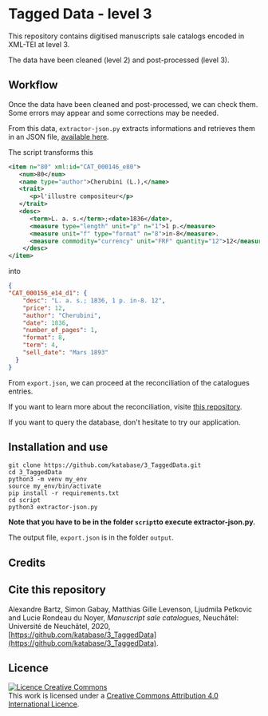 # Tagged Data - level 3

This repository contains digitised manuscripts sale catalogs encoded in XML-TEI at level 3.

The data have been cleaned (level 2) and post-processed (level 3).

## Workflow

Once the data have been cleaned and post-processed, we can check them. Some errors may appear and some corrections may be needed. 

From this data, `extractor-json.py` extracts informations and retrieves them in an JSON file, [available here](https://github.com/katabase/3_TaggedData/tree/main/output).

The script transforms this 

```xml
<item n="80" xml:id="CAT_000146_e80">
   <num>80</num>
   <name type="author">Cherubini (L.),</name>
   <trait>
      <p>l'illustre compositeur</p>
   </trait>
   <desc>
      <term>L. a. s.</term>;<date>1836</date>,
      <measure type="length" unit="p" n="1">1 p.</measure> 
      <measure unit="f" type="format" n="8">in-8</measure>.
      <measure commodity="currency" unit="FRF" quantity="12">12</measure>
    </desc>
</item>
```

into 

```json
{
"CAT_000156_e14_d1": {
    "desc": "L. a. s.; 1836, 1 p. in-8. 12",
    "price": 12,
    "author": "Cherubini",
    "date": 1836,
    "number_of_pages": 1,
    "format": 8,
    "term": 4,
    "sell_date": "Mars 1893"
  }
}
```

From `export.json`, we can proceed at the reconciliation of the catalogues entries. 

If you want to learn more about the reconciliation, visite [this repository](https://raw.github.com/katabase/reconciliation). 

If you want to query the database, don't hesitate to try our application.

## Installation and use

```shell
git clone https://github.com/katabase/3_TaggedData.git
cd 3_TaggedData
python3 -m venv my_env
source my_env/bin/activate
pip install -r requirements.txt
cd script 
python3 extractor-json.py
```
**Note that you have to be in the folder `script`to execute extractor-json.py.**

The output file, `export.json` is in the folder `output`.

## Credits


## Cite this repository
Alexandre Bartz, Simon Gabay, Matthias Gille Levenson, Ljudmila Petkovic and Lucie Rondeau du Noyer, _Manuscript sale catalogues_, Neuchâtel: Université de Neuchâtel, 2020, [https://github.com/katabase/3_TaggedData](https://github.com/katabase/3_TaggedData).

## Licence
<a rel="license" href="http://creativecommons.org/licenses/by/4.0/"><img alt="Licence Creative Commons" style="border-width:0" src="https://i.creativecommons.org/l/by/4.0/88x31.png" /></a><br />This work is licensed under a <a rel="license" href="http://creativecommons.org/licenses/by/4.0/">Creative Commons Attribution 4.0 International Licence</a>.